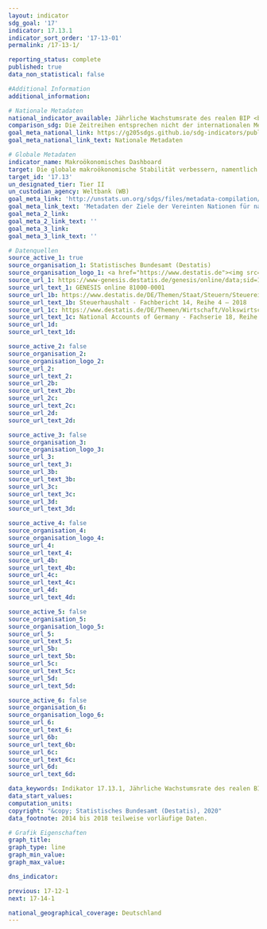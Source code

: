 ```yaml
---
layout: indicator
sdg_goal: '17'
indicator: 17.13.1
indicator_sort_order: '17-13-01'
permalink: /17-13-1/

reporting_status: complete
published: true
data_non_statistical: false

#Additional Information
additional_information: 

# Nationale Metadaten
national_indicator_available: Jährliche Wachstumsrate des realen BIP <br> Verfügbares Einkommen privater Haushalte <br> Konsum privater Haushalte <br> Schuldenstand des öffentlichen Gesamthaushaltes <br> Finanzierungssaldo des Staates <br> Bruttoanlageinvestitionen <br> Geleistete Arbeitsstunden der Arbeitnehmer <br> Geleistete Arbeitsstunden der Erwerbstätigen <br> Arbeitsproduktivität je geleisteter Arbeitnehmerstunde <br> Arbeitsproduktivität je geleisteter Erwerbstätigenstunde <br> Erwerbstätige <br> Reales BIP pro Kopf <br> Außenbeitrag
comparison_sdg: Die Zeitreihen entsprechen nicht der internationalen Metadatenbeschreibung
goal_meta_national_link: https://g205sdgs.github.io/sdg-indicators/public/MetaDe/17.13.1.pdf
goal_meta_national_link_text: Nationale Metadaten

# Globale Metadaten
indicator_name: Makroökonomisches Dashboard
target: Die globale makroökonomische Stabilität verbessern, namentlich durch Politikkoordinierung und Politikkohärenz
target_id: '17.13'
un_designated_tier: Tier II
un_custodian_agency: Weltbank (WB)
goal_meta_link: 'http://unstats.un.org/sdgs/files/metadata-compilation/Metadata-Goal-17.pdf'
goal_meta_link_text: 'Metadaten der Ziele der Vereinten Nationen für nachhaltige Entwicklung'
goal_meta_2_link: 
goal_meta_2_link_text: ''
goal_meta_3_link: 
goal_meta_3_link_text: ''

# Datenquellen
source_active_1: true
source_organisation_1: Statistisches Bundesamt (Destatis)
source_organisation_logo_1: <a href="https://www.destatis.de"><img src="https://g205sdgs.github.io/sdg-indicators/public/logos/destatis.png" alt="Logo destatis" /></a>
source_url_1: https://www-genesis.destatis.de/genesis/online/data;sid=184D23926978650FC4D74421A19E7CCC.GO_1_1?Menu=Willkommen
source_url_text_1: GENESIS online 81000-0001
source_url_1b: https://www.destatis.de/DE/Themen/Staat/Steuern/Steuereinnahmen/Publikationen/Downloads-Steuerhaushalt/steuerhaushalt-jahr-2140400187004.html
source_url_text_1b: Steuerhaushalt - Fachbericht 14, Reihe 4 – 2018
source_url_1c: https://www.destatis.de/DE/Themen/Wirtschaft/Volkswirtschaftliche-Gesamtrechnungen-Inlandsprodukt/Publikationen/Downloads-Inlandsprodukt/inlandsprodukt-vorlaeufig-pdf-2180140.html
source_url_text_1c: National Accounts of Germany - Fachserie 18, Reihe 1.4 - 2018
source_url_1d: 
source_url_text_1d: 

source_active_2: false
source_organisation_2: 
source_organisation_logo_2: 
source_url_2: 
source_url_text_2: 
source_url_2b: 
source_url_text_2b: 
source_url_2c: 
source_url_text_2c: 
source_url_2d: 
source_url_text_2d: 

source_active_3: false
source_organisation_3: 
source_organisation_logo_3: 
source_url_3: 
source_url_text_3: 
source_url_3b: 
source_url_text_3b: 
source_url_3c: 
source_url_text_3c: 
source_url_3d: 
source_url_text_3d: 

source_active_4: false
source_organisation_4: 
source_organisation_logo_4: 
source_url_4: 
source_url_text_4: 
source_url_4b: 
source_url_text_4b: 
source_url_4c: 
source_url_text_4c: 
source_url_4d: 
source_url_text_4d: 

source_active_5: false
source_organisation_5: 
source_organisation_logo_5: 
source_url_5: 
source_url_text_5: 
source_url_5b: 
source_url_text_5b: 
source_url_5c: 
source_url_text_5c: 
source_url_5d: 
source_url_text_5d: 

source_active_6: false
source_organisation_6: 
source_organisation_logo_6: 
source_url_6: 
source_url_text_6: 
source_url_6b: 
source_url_text_6b: 
source_url_6c: 
source_url_text_6c: 
source_url_6d: 
source_url_text_6d: 

data_keywords: Indikator 17.13.1, Jährliche Wachstumsrate des realen BIP, Verfügbares Einkommen privater Haushalte, Konsum privater Haushalte, Schuldenstand des öffentlichen Gesamthaushaltes, Finanzierungssaldo des Staates, Bruttoanlageinvestitionen, Geleistete Arbeitsstunden der Arbeitnehmer, Geleistete Arbeitsstunden der Erwerbstätigen, Arbeitsproduktivität je geleisteter Arbeitnehmerstunde, Arbeitsproduktivität je geleisteter Erwerbstätigenstunde, Erwerbstätige, Reales BIP pro Kopf, Außenbeitrag, Weltbank (WB)
data_start_values:
computation_units: 
copyright: "&copy; Statistisches Bundesamt (Destatis), 2020"
data_footnote: 2014 bis 2018 teilweise vorläufige Daten.

# Grafik Eigenschaften
graph_title: 
graph_type: line
graph_min_value: 
graph_max_value: 

dns_indicator: 

previous: 17-12-1
next: 17-14-1

national_geographical_coverage: Deutschland
---
```


